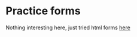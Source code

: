 # Practice forms

Nothing interesting here, just tried html forms [here](https://klevodev.github.io/html-form/)
